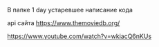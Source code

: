 В папке 1 day устаревшее написание кода

api сайта https://www.themoviedb.org/

https://www.youtube.com/watch?v=wkiacQ6nKUs